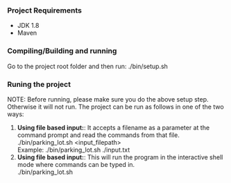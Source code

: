 ### Project Requirements

- JDK 1.8
- Maven

### Compiling/Building and running

Go to the project root folder and then run: ./bin/setup.sh

### Runing the project

NOTE: Before running, please make sure you do the above setup step. Otherwise it will not run.
The project can be run as follows in one of the two ways:

1. **Using file based input:**: It accepts a filename as a parameter at the command prompt and read the commands from that file.  
    ./bin/parking_lot.sh <input_filepath>  
   Example: ./bin/parking_lot.sh ./input.txt
2. **Using file based input:**: This will run the program in the interactive shell mode where commands can be typed in.  
   ./bin/parking_lot.sh
